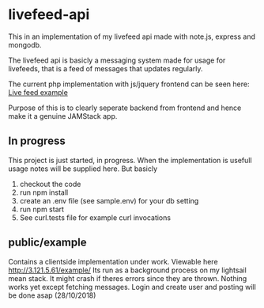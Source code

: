 # livefeed-api

This in an implementation of my livefeed api made with note.js, express and mongodb. 

The livefeed api is basicly a messaging system made for usage for livefeeds, that is
a feed of messages that updates regularly. 

The current php implementation with js/jquery frontend can be seen here:
<a href="http://itselskabet.nu/feed">Live feed example</a>

Purpose of this is to clearly seperate backend from frontend and hence
make it a genuine JAMStack app. 

## In progress

This project is just started, in progress. When the implementation is usefull
usage notes will be supplied here. But basicly

1. checkout the code
2. run npm install
3. create an .env file (see sample.env) for your db setting
4. run npm start
5. See curl.tests file for example curl invocations


## public/example

Contains a clientside implementation under work. Viewable here
http://3.121.5.61/example/
Its run as a background process on my lightsail mean stack. It might crash
if theres errors since they are thrown. 
Nothing works yet except fetching messages. Login and create user and posting
will be done asap (28/10/2018)



